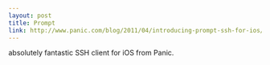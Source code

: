 ```yaml
---
layout: post
title: Prompt
link: http://www.panic.com/blog/2011/04/introducing-prompt-ssh-for-ios/
---
```


absolutely fantastic SSH client for iOS from Panic.